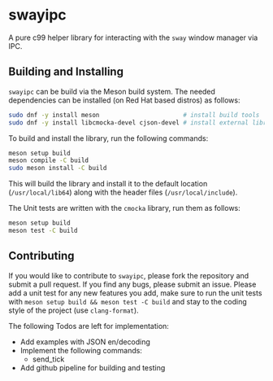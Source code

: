 # swayipc

A pure c99 helper library for interacting with the `sway` window manager via
IPC.

## Building and Installing

`swayipc` can be build via the Meson build system. The needed dependencies can
be installed (on Red Hat based distros) as follows:

```bash
sudo dnf -y install meson                       # install build tools
sudo dnf -y install libcmocka-devel cjson-devel # install external libraries
```

To build and install the library, run the following commands:

```bash
meson setup build
meson compile -C build
sudo meson install -C build
```

This will build the library and install it to the default location
(`/usr/local/lib64`) along with the header files (`/usr/local/include`).

The Unit tests are written with the `cmocka` library, run them as follows:

```bash
meson setup build
meson test -C build
```

## Contributing

If you would like to contribute to `swayipc`, please fork the repository and
submit a pull request. If you find any bugs, please submit an issue. Please
add a unit test for any new features you add, make sure to run the unit tests
with `meson setup build && meson test -C build` and stay to the coding style of
the project (use `clang-format`).

The following Todos are left for implementation:

- Add examples with JSON en/decoding
- Implement the following commands:
    - send_tick
- Add github pipeline for building and testing

